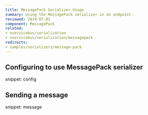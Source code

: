 ```yaml
---
title: MessagePack Serializer Usage
summary: Using the MessagePack serializer in an endpoint.
reviewed: 2019-07-01
component: MessagePack
related:
- nservicebus/serialization
- nservicebus/serialization/messagepack
redirects:
- samples/serializers/message-pack
---
```


## Configuring to use MessagePack serializer

snippet: config

## Sending a message

snippet: message
